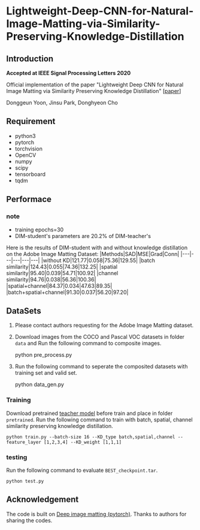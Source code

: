# Lightweight-Deep-CNN-for-Natural-Image-Matting-via-Similarity-Preserving-Knowledge-Distillation
## Introduction
  **Accepted at IEEE Signal Processing Letters 2020**
  
  Official implementation of the paper "Lightweight Deep CNN for Natural Image Matting via Similarity Preserving Knowledge Distillation" [[paper](https://ieeexplore.ieee.org/document/9269400)]
 
 Donggeun Yoon, Jinsu Park, Donghyeon Cho
 
## Requirement
- python3
- pytorch
- torchvision
- OpenCV
- numpy
- scipy
- tensorboard
- tqdm

## Performace
### note
- training epochs=30
- DIM-student's parameters are 20.2% of DIM-teacher's

Here is the results of DIM-student with and without knowledge distillation on the Adobe Image Matting Dataset:
|Methods|SAD|MSE|Grad|Conn|
|---|---|---|---|---|
|without KD|121.77|0.058|75.36|129.55|
|batch similarity|124.43|0.055|74.36|132.25|
|spatial similarity|95.40|0.039|54.71|100.92|
|channel similarity|94.76|0.038|56.36|100.36|
|spatial+channel|84.37|0.034|47.63|89.35|
|batch+spatial+channel|91.30|0.037|56.20|97.20|

## DataSets
1. Please contact authors requesting for the Adobe Image Matting dataset.
2. Download images from the COCO and Pascal VOC datasets in folder `data` and Run the following command to composite images.  

    python pre_process.py
      
3. Run the following command to seperate the composited datasets with training set and valid set.

    python data_gen.py

### Training
Download pretrained [teacher model](https://github.com/foamliu/Deep-Image-Matting-PyTorch) before train and place in folder `pretrained`.
Run the following command to train with batch, spatial, channel similarity preserving knowledge distillation.

    python train.py --batch-size 16 --KD_type batch,spatial,channel --feature_layer [1,2,3,4] --KD_weight [1,1,1]
  
### testing
Run the following command to evaluate `BEST_checkpoint.tar`.

    python test.py
    
    
## Acknowledgement
The code is built on [Deep image matting (pytorch)](https://github.com/foamliu/Deep-Image-Matting-PyTorch). Thanks to authors for sharing the codes.
